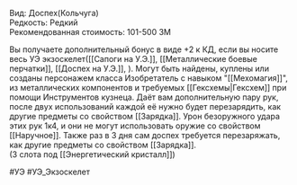 Вид: Доспех(Кольчуга)<br>
Редкость: Редкий<br>
Рекомендованная стоимость: 101-500 ЗМ<br>


Вы получаете дополнительный бонус в виде +2 к КД, если вы носите весь УЭ экзоскелет([[Сапоги на У.Э.]], [[Металлические боевые перчатки]], [[Доспех на У.Э.]], ). Могут быть найдены, куплены или созданы персонажем класса Изобретатель с навыком "[[Мехомагия]]", из металлических компонентов и требуемых [[Гексхемы|Гексхем]] при помощи Инструментов кузнеца. Даёт вам дополнительную пару рук, после двух использований каждой её нужно будет перезарядить, как другие предметы со свойством [[Зарядка]]. Урон безоружного удара этих рук 1к4, и они не могут использовать оружие со свойством [[Наручное]]. Также раз в 3 дня сам доспех требуется перезаряжать, как другие предметы со свойством [[Зарядка]].
<br>
(3 слота под [[Энергетический кристалл]])<br>

#УЭ #УЭ_Экзоскелет